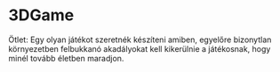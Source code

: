 # 3DGame
Ötlet: Egy olyan játékot szeretnék készíteni amiben, egyelőre bizonytlan környezetben felbukkanó akadályokat kell kikerülnie a játékosnak, hogy minél tovább életben maradjon.